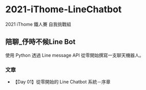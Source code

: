 # 2021-iThome-LineChatbot

2021 iThome 鐵人賽 自我挑戰組

## 陪聊_伃時不候Line Bot

使用 Python 透過 Line message API 從零開始撰寫一支聊天機器人。

### 文章
+ 【Day 01】從零開始的 Line Chatbot 系統－序章
